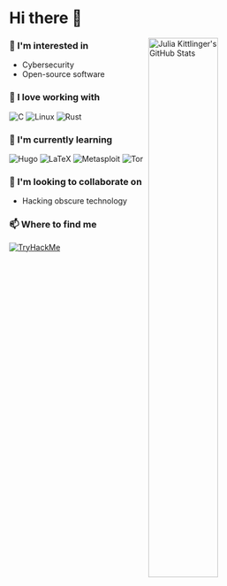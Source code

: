 # Hi there 👋

<img align="right" width="50%" src="https://github-readme-stats.vercel.app/api?username=juliakittlinger&show_icons=true&hide_border=true&title_color=fff&bg_color=161b22&text_color=c9d1d9&icon_color=58a6ff" alt="Julia Kittlinger's GitHub Stats"/>

### 👀 I'm interested in

- Cybersecurity
- Open-source software

### 🥰 I love working with

<div display="flex">
  <img src="https://img.shields.io/badge/c-a8b9cc?style=for-the-badge&logo=c&logoColor=white" alt="C"/>
  <img src="https://img.shields.io/badge/linux-fcc624?style=for-the-badge&logo=linux&logoColor=black" alt="Linux">
  <img src="https://img.shields.io/badge/rust-000000.svg?style=for-the-badge&logo=rust&logoColor=white" alt="Rust"/>
</div>

### 🌱 I'm currently learning

<div display="flex">
  <img src="https://img.shields.io/badge/hugo-ff4088.svg?style=for-the-badge&logo=hugo&logoColor=white" alt="Hugo"/>
  <img src="https://img.shields.io/badge/latex-008080.svg?style=for-the-badge&logo=latex&logoColor=white" alt="LaTeX"/>
  <img src="https://img.shields.io/badge/metasploit-2596cd.svg?style=for-the-badge&logo=metasploit&logoColor=white" alt="Metasploit"/>
  <img src="https://img.shields.io/badge/tor-7d4698.svg?style=for-the-badge&logo=torproject&logoColor=white" alt="Tor"/>
</div>

### 💞️ I'm looking to collaborate on

- Hacking obscure technology

### 📫 Where to find me

<div display="flex">
  <a href="https://tryhackme.com/p/julia.kittlinger">
    <img src="https://img.shields.io/badge/tryhackme-212c42.svg?style=for-the-badge&logo=tryhackme&logoColor=white" alt="TryHackMe"/>
  </a>
</div>
